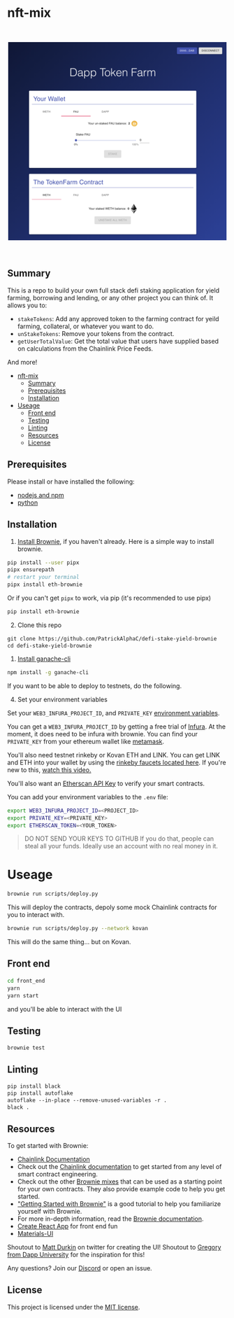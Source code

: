 # nft-mix

<br/>
<p align="center">
<a href="https://chain.link" target="_blank">
<img src="./web-image.png" width="500" alt="Full Stack Example">
</a>
</p>
<br/>

## Summary 
This is a repo to build your own full stack defi staking application for yield farming, borrowing and lending, or any other project you can think of. It allows you to:

- `stakeTokens`: Add any approved token to the farming contract for yeild farming, collateral, or whatever you want to do.
- `unStakeTokens`: Remove your tokens from the contract.
- `getUserTotalValue`: Get the total value that users have supplied based on calculations from the Chainlink Price Feeds. 

And more!

- [nft-mix](#nft-mix)
  - [Summary](#summary)
  - [Prerequisites](#prerequisites)
  - [Installation](#installation)
- [Useage](#useage)
  - [Front end](#front-end)
  - [Testing](#testing)
  - [Linting](#linting)
  - [Resources](#resources)
  - [License](#license)

## Prerequisites

Please install or have installed the following:

- [nodejs and npm](https://nodejs.org/en/download/)
- [python](https://www.python.org/downloads/)
## Installation

1. [Install Brownie](https://eth-brownie.readthedocs.io/en/stable/install.html), if you haven't already. Here is a simple way to install brownie.

```bash
pip install --user pipx
pipx ensurepath
# restart your terminal
pipx install eth-brownie
```
Or if you can't get `pipx` to work, via pip (it's recommended to use pipx)
```bash
pip install eth-brownie
```

2. Clone this repo
```
git clone https://github.com/PatrickAlphaC/defi-stake-yield-brownie
cd defi-stake-yield-brownie
```

1. [Install ganache-cli](https://www.npmjs.com/package/ganache-cli)

```bash
npm install -g ganache-cli
```

If you want to be able to deploy to testnets, do the following. 

4. Set your environment variables

Set your `WEB3_INFURA_PROJECT_ID`, and `PRIVATE_KEY` [environment variables](https://www.twilio.com/blog/2017/01/how-to-set-environment-variables.html). 

You can get a `WEB3_INFURA_PROJECT_ID` by getting a free trial of [Infura](https://infura.io/). At the moment, it does need to be infura with brownie. You can find your `PRIVATE_KEY` from your ethereum wallet like [metamask](https://metamask.io/). 

You'll also need testnet rinkeby or Kovan ETH and LINK. You can get LINK and ETH into your wallet by using the [rinkeby faucets located here](https://docs.chain.link/docs/link-token-contracts#rinkeby). If you're new to this, [watch this video.](https://www.youtube.com/watch?v=P7FX_1PePX0)

You'll also want an [Etherscan API Key](https://etherscan.io/apis) to verify your smart contracts. 

You can add your environment variables to the `.env` file:
```bash
export WEB3_INFURA_PROJECT_ID=<PROJECT_ID>
export PRIVATE_KEY=<PRIVATE_KEY>
export ETHERSCAN_TOKEN=<YOUR_TOKEN>
```
> DO NOT SEND YOUR KEYS TO GITHUB
> If you do that, people can steal all your funds. Ideally use an account with no real money in it. 

# Useage

```bash
brownie run scripts/deploy.py
```
This will deploy the contracts, depoly some mock Chainlink contracts for you to interact with.
```bash
brownie run scripts/deploy.py --network kovan
```
This will do the same thing... but on Kovan.

## Front end
```bash
cd front_end
yarn
yarn start
```
and you'll be able to interact with the UI

## Testing

```
brownie test
```

## Linting

```
pip install black 
pip install autoflake
autoflake --in-place --remove-unused-variables -r .
black .
```

## Resources

To get started with Brownie:

* [Chainlink Documentation](https://docs.chain.link/docs)
* Check out the [Chainlink documentation](https://docs.chain.link/docs) to get started from any level of smart contract engineering. 
* Check out the other [Brownie mixes](https://github.com/brownie-mix/) that can be used as a starting point for your own contracts. They also provide example code to help you get started.
* ["Getting Started with Brownie"](https://medium.com/@iamdefinitelyahuman/getting-started-with-brownie-part-1-9b2181f4cb99) is a good tutorial to help you familiarize yourself with Brownie.
* For more in-depth information, read the [Brownie documentation](https://eth-brownie.readthedocs.io/en/stable/).
* [Create React App](https://create-react-app.dev/docs/adding-typescript/) for front end fun
* [Materials-UI](https://material-ui.com/)

Shoutout to [Matt Durkin](https://twitter.com/mdurkin92) on twitter for creating the UI!
Shoutout to [Gregory from Dapp University](https://www.dappuniversity.com/) for the inspiration for this!

Any questions? Join our [Discord](https://discord.gg/2YHSAey) or open an issue. 

## License

This project is licensed under the [MIT license](LICENSE).
